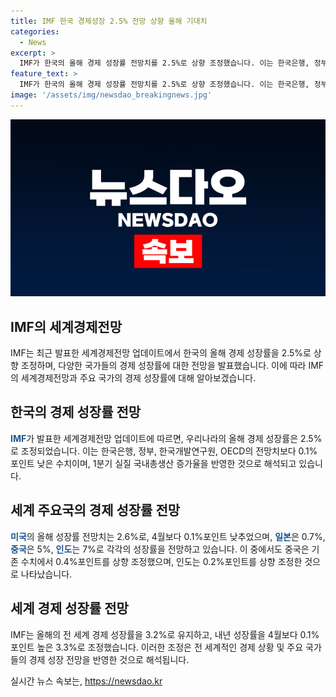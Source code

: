 ```yaml
---
title: IMF 한국 경제성장 2.5% 전망 상향 올해 기대치 
categories:
  - News
excerpt: >
  IMF가 한국의 올해 경제 성장률 전망치를 2.5%로 상향 조정했습니다. 이는 한국은행, 정부, OECD 전망치와 비슷하지만 0.1%포인트 낮습니다. 미국과 일본은 전망치를 조정했고 중국과 인도는 상향 조정했습니다. IMF는 올해 세계 경제성장률을 3.2%, 내년은 3.3%로 전망했습니다. 
feature_text: >
  IMF가 한국의 올해 경제 성장률 전망치를 2.5%로 상향 조정했습니다. 이는 한국은행, 정부, OECD 전망치와 비슷하지만 0.1%포인트 낮습니다. 미국과 일본은 전망치를 조정했고 중국과 인도는 상향 조정했습니다. IMF는 올해 세계 경제성장률을 3.2%, 내년은 3.3%로 전망했습니다. 
image: '/assets/img/newsdao_breakingnews.jpg'
---
```


<p><img src="/assets/img/newsdao_breakingnews.jpg" alt="implanttips 속보" /></p>

<h2 data-ke-size="size26">IMF의 세계경제전망</h2>

<p>IMF는 최근 발표한 세계경제전망 업데이트에서 한국의 올해 경제 성장률을 2.5%로 상향 조정하며, 다양한 국가들의 경제 성장률에 대한 전망을 발표했습니다. 이에 따라 IMF의 세계경제전망과 주요 국가의 경제 성장률에 대해 알아보겠습니다.</p>

<h2 data-ke-size="size24">한국의 경제 성장률 전망</h2>

<p><b><span style="color: #1a5490;">IMF</span></b>가 발표한 세계경제전망 업데이트에 따르면, 우리나라의 올해 경제 성장률은 2.5%로 조정되었습니다. 이는 한국은행, 정부, 한국개발연구원, OECD의 전망치보다 0.1%포인트 낮은 수치이며, 1분기 실질 국내총생산 증가율을 반영한 것으로 해석되고 있습니다.</p>

<h2 data-ke-size="size24">세계 주요국의 경제 성장률 전망</h2>

<p><b><span style="color: #1a5490;">미국</span></b>의 올해 성장률 전망치는 2.6%로, 4월보다 0.1%포인트 낮추었으며, <b><span style="color: #1a5490;">일본</span></b>은 0.7%, <b><span style="color: #1a5490;">중국</span></b>은 5%, <b><span style="color: #1a5490;">인도</span></b>는 7%로 각각의 성장률을 전망하고 있습니다. 이 중에서도 중국은 기존 수치에서 0.4%포인트를 상향 조정했으며, 인도는 0.2%포인트를 상향 조정한 것으로 나타났습니다.</p>

<h2 data-ke-size="size24">세계 경제 성장률 전망</h2>

<p>IMF는 올해의 전 세계 경제 성장률을 3.2%로 유지하고, 내년 성장률을 4월보다 0.1%포인트 높은 3.3%로 조정했습니다. 이러한 조정은 전 세계적인 경제 상황 및 주요 국가들의 경제 성장 전망을 반영한 것으로 해석됩니다.</p>
실시간 뉴스 속보는, <a href="https://newsdao.kr" rel="dofollow">https://newsdao.kr</a>


